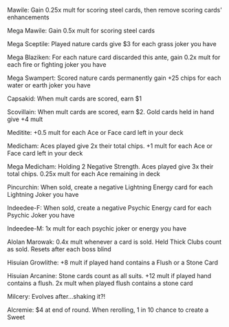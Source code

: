 Mawile: Gain 0.25x mult for scoring steel cards, then remove scoring cards' enhancements

Mega Mawile: Gain 0.5x mult for scoring steel cards

Mega Sceptile: Played nature cards give $3 for each grass joker you have

Mega Blaziken: For each nature card discarded this ante, gain 0.2x mult for each fire or fighting joker you have

Mega Swampert: Scored nature cards permanently gain +25 chips for each water or earth joker you have

Capsakid: When mult cards are scored, earn $1

Scovillain: When mult cards are scored, earn $2. Gold cards held in hand give +4 mult

Meditite: +0.5 mult for each Ace or Face card left in your deck

Medicham: Aces played give 2x their total chips. +1 mult for each Ace or Face card left in your deck

Mega Medicham: Holding 2 Negative Strength. Aces played give 3x their total chips. 0.25x mult for each Ace remaining in deck

Pincurchin: When sold, create a negative Lightning Energy card for each Lightning Joker you have

Indeedee-F: When sold, create a negative Psychic Energy card for each Psychic Joker you have

Indeedee-M: 1x mult for each psychic joker or energy you have

Alolan Marowak: 0.4x mult whenever a card is sold. Held Thick Clubs count as sold. Resets after each boss blind

Hisuian Growlithe: +8 mult if played hand contains a Flush or a Stone Card

Hisuian Arcanine: Stone cards count as all suits. +12 mult if played hand contains a flush. 2x mult when played flush contains a stone card

Milcery: Evolves after...shaking it?!

Alcremie: $4 at end of round. When rerolling, 1 in 10 chance to create a Sweet
